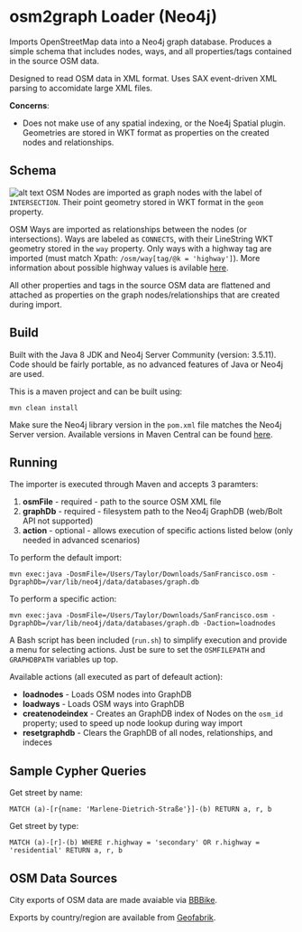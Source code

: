 # osm2graph Loader (Neo4j)
Imports OpenStreetMap data into a Neo4j graph database. Produces a simple schema that includes nodes, ways, and all properties/tags contained in the source OSM data.

Designed to read OSM data in XML format. Uses SAX event-driven XML parsing to accomidate large XML files.

**Concerns**:
* Does not make use of any spatial indexing, or the Noe4j Spatial plugin. Geometries are stored in WKT format as properties on the created nodes and relationships.

## Schema
![alt text](https://taylor.callsen.me/wp-content/uploads/2019/10/tcallsen-osm2graph-schema-v1.jpg "Data model featuring graph nodes (OSM Nodes) and relationships (OSM Ways).")
OSM Nodes are imported as graph nodes with the label of `INTERSECTION`. Their point geometry stored in WKT format in the `geom` property.

OSM Ways are imported as relationships between the nodes (or intersections). Ways are labeled as `CONNECTS`, with their LineString WKT geometry stored in the `way` property. Only ways with a highway tag are imported (must match Xpath: `/osm/way[tag/@k = 'highway']`). More information about possible highway values is avilable [here](https://wiki.openstreetmap.org/wiki/Map_Features#Highway).

All other properties and tags in the source OSM data are flattened and attached as properties on the graph nodes/relationships that are created during import.

## Build
Built with the Java 8 JDK and Neo4j Server Community (version: 3.5.11). Code should be fairly portable, as no advanced features of Java or Neo4j are used.

This is a maven project and can be built using:
```
mvn clean install
```
Make sure the Neo4j library version in the `pom.xml` file matches the Neo4j Server version. Available versions in Maven Central can be found [here](https://mvnrepository.com/artifact/org.neo4j/neo4j).

## Running

The importer is executed through Maven and accepts 3 paramters:
1. **osmFile** - required - path to the source OSM XML file
2. **graphDb** - required - filesystem path to the Neo4j GraphDB (web/Bolt API not supported)
3. **action** - optional - allows execution of specific actions listed below (only needed in advanced scenarios)

To perform the default import:
```
mvn exec:java -DosmFile=/Users/Taylor/Downloads/SanFrancisco.osm -DgraphDb=/var/lib/neo4j/data/databases/graph.db 
```

To perform a specific action:
```
mvn exec:java -DosmFile=/Users/Taylor/Downloads/SanFrancisco.osm -DgraphDb=/var/lib/neo4j/data/databases/graph.db -Daction=loadnodes
```

A Bash script has been included (`run.sh`) to simplify execution and provide a menu for selecting actions. Just be sure to set the `OSMFILEPATH` and `GRAPHDBPATH` variables up top.

Available actions (all executed as part of defeault action):
* **loadnodes** - Loads OSM nodes into GraphDB
* **loadways** - Loads OSM ways into GraphDB
* **createnodeindex** - Creates an GraphDB index of Nodes on the `osm_id` property; used to speed up node lookup during way import
* **resetgraphdb** - Clears the GraphDB of all nodes, relationships, and indeces
 
## Sample Cypher Queries

Get street by name:
```
MATCH (a)-[r{name: 'Marlene-Dietrich-Straße'}]-(b) RETURN a, r, b
```
Get street by type:
```
MATCH (a)-[r]-(b) WHERE r.highway = 'secondary' OR r.highway = 'residential' RETURN a, r, b
```

## OSM Data Sources

City exports of OSM data are made avaiable via [BBBike](https://download.bbbike.org/osm/bbbike/).

Exports by country/region are available from [Geofabrik](http://download.geofabrik.de/).
